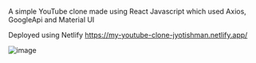 A simple YouTube clone made using React Javascript which used Axios, GoogleApi and Material UI

Deployed using Netlify https://my-youtube-clone-jyotishman.netlify.app/

![image](https://user-images.githubusercontent.com/68853069/176756075-acc7c593-27c1-4168-baf8-351d8277736a.png)
